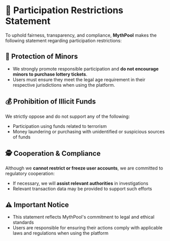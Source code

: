 # 🚫 Participation Restrictions Statement

To uphold fairness, transparency, and compliance, **MythPool** makes the following statement regarding participation restrictions:

## 👶 Protection of Minors

- We strongly promote responsible participation and **do not encourage minors to purchase lottery tickets**.
- Users must ensure they meet the legal age requirement in their respective jurisdictions when using the platform.


## 💰 Prohibition of Illicit Funds

We strictly oppose and do not support any of the following:

- Participation using funds related to terrorism
- Money laundering or purchasing with unidentified or suspicious sources of funds


## 🕵️ Cooperation & Compliance

Although we **cannot restrict or freeze user accounts**, we are committed to regulatory cooperation:

- If necessary, we will **assist relevant authorities** in investigations
- Relevant transaction data may be provided to support such efforts


## ⚠️ Important Notice

- This statement reflects MythPool's commitment to legal and ethical standards
- Users are responsible for ensuring their actions comply with applicable laws and regulations when using the platform